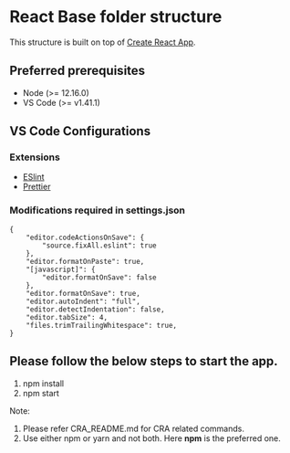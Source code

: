 # React Base folder structure

This structure is built on top of [Create React App](https://github.com/facebook/create-react-app).

## Preferred prerequisites

- Node (>= 12.16.0)
- VS Code (>= v1.41.1)

## VS Code Configurations

### Extensions

- [ESlint](https://marketplace.visualstudio.com/items?itemName=dbaeumer.vscode-eslint)
- [Prettier](https://marketplace.visualstudio.com/items?itemName=esbenp.prettier-vscode)

### Modifications required in settings.json

```
{
	"editor.codeActionsOnSave": {
		"source.fixAll.eslint": true
	},
	"editor.formatOnPaste": true,
	"[javascript]": {
		"editor.formatOnSave": false
	},
	"editor.formatOnSave": true,
	"editor.autoIndent": "full",
	"editor.detectIndentation": false,
	"editor.tabSize": 4,
	"files.trimTrailingWhitespace": true,
}
```

## Please follow the below steps to start the app.

1. npm install
2. npm start

Note:

1. Please refer CRA_README.md for CRA related commands.
2. Use either npm or yarn and not both. Here **npm** is the preferred one.
